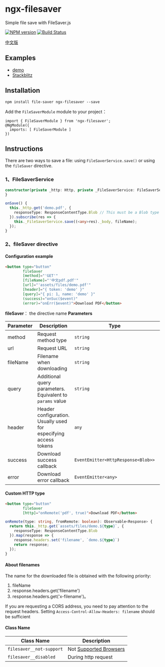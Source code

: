 # ngx-filesaver

Simple file save with FileSaver.js

[![NPM version](https://img.shields.io/npm/v/ngx-filesaver.svg)](https://www.npmjs.com/package/ngx-filesaver)
[![Build Status](https://travis-ci.org/cipchk/ngx-filesaver.svg?branch=master)](https://travis-ci.org/cipchk/ngx-filesaver)

[中文版](README.zh-CN.md)

## Examples

- [demo](https://cipchk.github.io/ngx-filesaver/)
- [Stackblitz](https://stackblitz.com/edit/ngx-filesaver)

## Installation

```
npm install file-saver ngx-filesaver --save
```

Add the `FileSaverModule` module to your project：

```
import { FileSaverModule } from 'ngx-filesaver';
@NgModule({
  imports: [ FileSaverModule ]
})
```

## Instructions

There are two ways to save a file: using `FileSaverService.save()` or using the `fileSaver` directive.

### 1、FileSaverService

```typescript
constructor(private _http: Http, private _FileSaverService: FileSaverService) {
}

onSave() {
  this._http.get('demo.pdf', {
    responseType: ResponseContentType.Blob // This must be a Blob type
  }).subscribe(res => {
    this._FileSaverService.save((<any>res)._body, fileName);
  });
}
```

### 2、fileSaver directive

#### Configuration example

```html
<button type="button"
        fileSaver
        [method]="'GET'"
        [fileName]="'中文pdf.pdf'"
        [url]="'assets/files/demo.pdf'"
        [header]="{ token: 'demo' }"
        [query]="{ pi: 1, name: 'demo' }"
        (success)="onSuc($event)"
        (error)="onErr($event)">Download PDF</button>
```

**fileSaver**： the directive name
**Parameters**

Parameter | Description | Type | Default
----|------|-----|------
method | Request method type | `string` | `GET`
url | Request URL | `string` | -
fileName | Filename when downloading | `string` | -
query | Additional query parameters. Equivalent to `params` value | `string` | -
header | Header configuration. Usually used for especifying access tokens | `any` | -
success | Download success callback | `EventEmitter<HttpResponse<Blob>>` | -
error | Download error callback | `EventEmitter<any>` | -

#### Custom HTTP type

```html
<button type="button"
        fileSaver
        [http]="onRemote('pdf', true)">Download PDF</button>
```

```ts
onRemote(type: string, fromRemote: boolean): Observable<Response> {
  return this._http.get(`assets/files/demo.${type}`, {
    responseType: ResponseContentType.Blob
  }).map(response => {
    response.headers.set('filename', `demo.${type}`)
    return response;
  });
}
```

#### About filenames

The name for the downloaded file is obtained with the following priority:

1. fileName
2. response.headers.get('filename')
3. response.headers.get('x-filename')。

If you are requesting a CORS address, you need to pay attention to the request headers. Setting `Access-Control-Allow-Headers: filename` should be sufficient

#### Class Name

| Class Name | Description |
| --- | ---- |
| `filesaver__not-support` | Not [Supported Browsers](https://github.com/eligrey/FileSaver.js/#supported-browsers) |
| `filesaver__disabled` | During http request |
